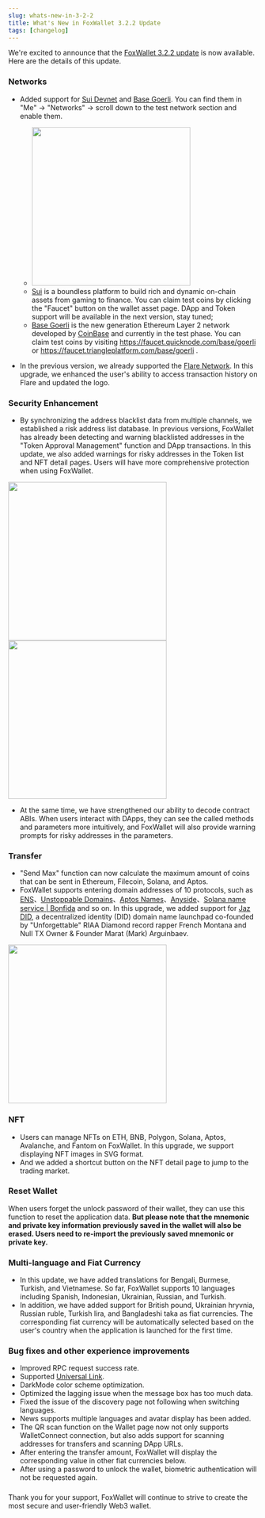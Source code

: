 ```yaml
---
slug: whats-new-in-3-2-2
title: What's New in FoxWallet 3.2.2 Update
tags: [changelog]
---
```


We're excited to announce that the [FoxWallet 3.2.2 update](https://foxwallet.com/download) is now available. Here are the details of this update.
<!--truncate-->
### Networks
* Added support for [Sui Devnet](https://sui.io/) and [Base Goerli](https://base.org/). You can find them in "Me" -> "Networks" -> scroll down to the test network section and enable them.
    * <img src="/img/blog/add-sui-base.webp" width="320" />
    * [Sui](https://sui.io/) is a boundless platform to build rich and dynamic on-chain assets from gaming to finance. You can claim test coins by clicking the "Faucet" button on the wallet asset page. DApp and Token support will be available in the next version, stay tuned;
    * [Base Goerli](https://base.org/) is the new generation Ethereum Layer 2 network developed by [CoinBase](https://www.coinbase.com/) and currently in the test phase. You can claim test coins by visiting https://faucet.quicknode.com/base/goerli or https://faucet.triangleplatform.com/base/goerli .  
    

* In the previous version, we already supported the [Flare Network](https://flare.network/). In this upgrade, we enhanced the user's ability to access transaction history on Flare and updated the logo.

### Security Enhancement
* By synchronizing the address blacklist data from multiple channels, we established a risk address list database. In previous versions, FoxWallet has already been detecting and warning blacklisted addresses in the "Token Approval Management" function and DApp transactions. In this update, we also added warnings for risky addresses in the Token list and NFT detail pages. Users will have more comprehensive protection when using FoxWallet.

 <img src="/img/blog/risky-token-list.webp" width="320" /> <img src="/img/blog/risky-nft.webp" width="320" />

* At the same time, we have strengthened our ability to decode contract ABIs. When users interact with DApps, they can see the called methods and parameters more intuitively, and FoxWallet will also provide warning prompts for risky addresses in the parameters.

### Transfer
* "Send Max" function can now calculate the maximum amount of coins that can be sent in Ethereum, Filecoin, Solana, and Aptos.
* FoxWallet supports entering domain addresses of 10 protocols, such as [ENS](https://ens.domains/)、[Unstoppable Domains](https://unstoppabledomains.com/)、[Aptos Names](https://www.aptosnames.com/)、[Anyside](https://anyside.com/)、[Solana name service | Bonfida](https://naming.bonfida.org/) and so on.  In this upgrade, we added support for [Jaz DID](https://www.jazdid.com/), a decentralized identity (DID) domain name launchpad co-founded by "Unforgettable" RIAA Diamond record rapper French Montana and Null TX Owner & Founder Marat (Mark) Arguinbaev.  

 <img src="/img/blog/jaz-bab.webp" width="320" />

### NFT 
* Users can manage NFTs on ETH, BNB, Polygon, Solana, Aptos, Avalanche, and Fantom on FoxWallet. In this upgrade, we support displaying NFT images in SVG format.
* And we added a shortcut button on the NFT detail page to jump to the trading market.

### Reset Wallet
When users forget the unlock password of their wallet, they can use this function to reset the application data. **But please note that the mnemonic and private key information previously saved in the wallet will also be erased. Users need to re-import the previously saved mnemonic or private key.**

### Multi-language and Fiat Currency
* In this update, we have added translations for Bengali, Burmese, Turkish, and Vietnamese. So far, FoxWallet supports 10 languages including Spanish, Indonesian, Ukrainian, Russian, and Turkish.
* In addition, we have added support for British pound, Ukrainian hryvnia, Russian ruble, Turkish lira, and Bangladeshi taka as fiat currencies. The corresponding fiat currency will be automatically selected based on the user's country when the application is launched for the first time.

### Bug fixes and other experience improvements
* Improved RPC request success rate.
* Supported [Universal Link](https://hc.foxwallet.com/docs/developer/deeplink#universallink-applinks).
* DarkMode color scheme optimization.
* Optimized the lagging issue when the message box has too much data.
* Fixed the issue of the discovery page not following when switching languages.
* News supports multiple languages and avatar display has been added.
* The QR scan function on the Wallet page now not only supports WalletConnect connection, but also adds support for scanning addresses for transfers and scanning DApp URLs.
* After entering the transfer amount, FoxWallet will display the corresponding value in other fiat currencies below.
* After using a password to unlock the wallet, biometric authentication will not be requested again.

### 
Thank you for your support, FoxWallet will continue to strive to create the most secure and user-friendly Web3 wallet.